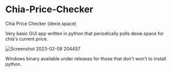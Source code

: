 # Chia-Price-Checker
Chia Price Checker (dexie.space)

Very basic GUI app written in python that periodically polls dexie.space for chia's current price.

![Screenshot 2023-02-09 204457](https://user-images.githubusercontent.com/9889229/217979448-099fbde8-daae-49fa-9845-75e7b64be740.png)

Windows binary available under releases for those that don't won't to install python.
